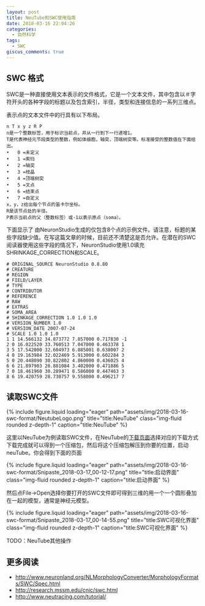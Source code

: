```yaml
---
layout: post
title: NeuTube和SWC使用指南
date: 2018-03-16 22:04:26
categories:
  - 自然科学
tags:
  - SWC
giscus_comments: true
---
```


## SWC 格式

SWC是一种直接使用文本表示的文件格式，它是一个文本文件，其中包含以＃字符开头的各种字段的标题以及包含索引，半径，类型和连接信息的一系列三维点。

<!-- more -->

表示点的文本文件中的行具有以下布局。

```shell
n T x y z R P
n是一个整数标签，用于标识当前点，并从一行到下一行递增1。
T是代表神经元节段类型的整数，例如体细胞，轴突，顶端树突等。标准接受的整数值在下面给出。
•	0 =未定义
•	1 =索玛
•	2 =轴突
•	3 =枝晶
•	4 =顶端树突
•	5 =叉点
•	6 =结束点
•	7 =自定义
x，y，z给出每个节点的笛卡尔坐标。
R是该节点处的半径。
P表示当前点的父（整数标签）或-1以表示原点（soma）。
```

下面显示了 由NeuronStudio生成的仅包含8个点的示例文件。请注意，标题的某些字段缺少值。在写这篇文章的时候，目前还不清楚这是否允许。在潜在的SWC阅读器使用这些字段的情况下，NeuronStudio使用1.0填充SHRINKAGE_CORRECTION和SCALE。

```shell
# ORIGINAL_SOURCE NeuronStudio 0.8.80
# CREATURE
# REGION
# FIELD/LAYER
# TYPE
# CONTRIBUTOR
# REFERENCE
# RAW
# EXTRAS
# SOMA_AREA
# SHINKAGE_CORRECTION 1.0 1.0 1.0
# VERSION_NUMBER 1.0
# VERSION_DATE 2007-07-24
# SCALE 1.0 1.0 1.0
1 1 14.566132 34.873772 7.857000 0.717830 -1
2 0 16.022520 33.760513 7.047000 0.463378 1
3 5 17.542000 32.604973 6.885001 0.638007 2
4 0 19.163984 32.022469 5.913000 0.602284 3
5 0 20.448090 30.822802 4.860000 0.436025 4
6 6 21.897903 28.881084 3.402000 0.471886 5
7 0 18.461960 30.289471 8.586000 0.447463 3
8 6 19.420759 28.730757 9.558000 0.496217 7
```

## 读取SWC文件

<div class="row">
    <div class="col-sm mt-3 mt-md-0">
        {% include figure.liquid loading="eager" path="assets/img/2018-03-16-swc-format/NeutubeLogo.png" title="title:NeuTube" class="img-fluid rounded z-depth-1" caption="title:NeuTube" %}
    </div>
</div>

这里以NeuTube为例读取SWC文件，在NeuTube的[下载页面](http://www.neutracing.com/download/)选择对应的下载方式下载完成就可以得到一个压缩包，然后将这个压缩包解压到你要的位置，启动neuTube。你会得到下面的页面

<div class="row">
    <div class="col-sm mt-3 mt-md-0">
        {% include figure.liquid loading="eager" path="assets/img/2018-03-16-swc-format/Snipaste_2018-03-17_00-12-17.png" title="title:启动界面" class="img-fluid rounded z-depth-1" caption="title:启动界面" %}
    </div>
</div>

然后点File->Open选择你要打开的SWC文件即可得到三维的用一个一个圆形叠加在一起的模型，通常是神经元模型。

<div class="row">
    <div class="col-sm mt-3 mt-md-0">
        {% include figure.liquid loading="eager" path="assets/img/2018-03-16-swc-format/Snipaste_2018-03-17_00-14-55.png" title="title:SWC可视化界面" class="img-fluid rounded z-depth-1" caption="title:SWC可视化界面" %}
    </div>
</div>

TODO：NeuTube其他操作

## 更多阅读

- <http://www.neuronland.org/NLMorphologyConverter/MorphologyFormats/SWC/Spec.html>
- <http://research.mssm.edu/cnic/swc.html>
- <http://www.neutracing.com/tutorial/>
